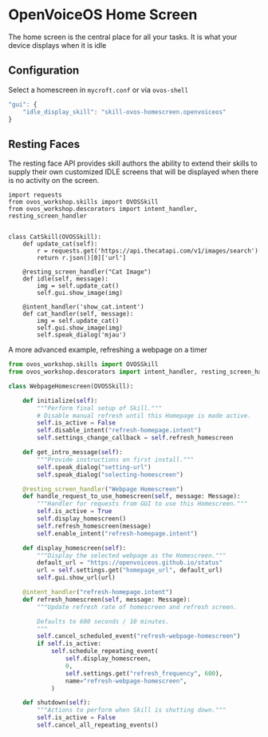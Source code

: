 # OpenVoiceOS Home Screen

The home screen is the central place for all your tasks. It is what your device displays when it is idle

## Configuration

Select a homescreen in `mycroft.conf` or via `ovos-shell`

```javascript
"gui": {
    "idle_display_skill": "skill-ovos-homescreen.openvoiceos"
}
```

## Resting Faces

The resting face API provides skill authors the ability to extend their skills to supply their own customized IDLE screens that will be displayed when there is no activity on the screen.

```
import requests
from ovos_workshop.skills import OVOSSkill
from ovos_workshop.descorators import intent_handler, resting_screen_handler


class CatSkill(OVOSSkill):
    def update_cat(self):
        r = requests.get('https://api.thecatapi.com/v1/images/search')
        return r.json()[0]['url']

    @resting_screen_handler("Cat Image")
    def idle(self, message):
        img = self.update_cat()
        self.gui.show_image(img)

    @intent_handler('show_cat.intent')
    def cat_handler(self, message):
        img = self.update_cat()
        self.gui.show_image(img)
        self.speak_dialog('mjau')
```

A more advanced example, refreshing a webpage on a timer

```python
from ovos_workshop.skills import OVOSSkill
from ovos_workshop.descorators import intent_handler, resting_screen_handler

class WebpageHomescreen(OVOSSkill):

    def initialize(self):
        """Perform final setup of Skill."""
        # Disable manual refresh until this Homepage is made active.
        self.is_active = False
        self.disable_intent("refresh-homepage.intent")
        self.settings_change_callback = self.refresh_homescreen

    def get_intro_message(self):
        """Provide instructions on first install."""
        self.speak_dialog("setting-url")
        self.speak_dialog("selecting-homescreen")

    @resting_screen_handler("Webpage Homescreen")
    def handle_request_to_use_homescreen(self, message: Message):
        """Handler for requests from GUI to use this Homescreen."""
        self.is_active = True
        self.display_homescreen()
        self.refresh_homescreen(message)
        self.enable_intent("refresh-homepage.intent")

    def display_homescreen(self):
        """Display the selected webpage as the Homescreen."""
        default_url = "https://openvoiceos.github.io/status"
        url = self.settings.get("homepage_url", default_url)
        self.gui.show_url(url)

    @intent_handler("refresh-homepage.intent")
    def refresh_homescreen(self, message: Message):
        """Update refresh rate of homescreen and refresh screen.

        Defaults to 600 seconds / 10 minutes.
        """
        self.cancel_scheduled_event("refresh-webpage-homescreen")
        if self.is_active:
            self.schedule_repeating_event(
                self.display_homescreen,
                0,
                self.settings.get("refresh_frequency", 600),
                name="refresh-webpage-homescreen",
            )

    def shutdown(self):
        """Actions to perform when Skill is shutting down."""
        self.is_active = False
        self.cancel_all_repeating_events()
```